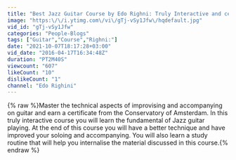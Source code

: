 ```yaml
---
title: "Best Jazz Guitar Course by Edo Righni: Truly Interactive and certified"
image: "https:\/\/i.ytimg.com\/vi\/gTj-vSy1Jfw\/hqdefault.jpg"
vid_id: "gTj-vSy1Jfw"
categories: "People-Blogs"
tags: ["Guitar","Course","Righni:"]
date: "2021-10-07T18:17:28+03:00"
vid_date: "2016-04-17T16:34:48Z"
duration: "PT2M40S"
viewcount: "607"
likeCount: "10"
dislikeCount: "1"
channel: "Edo Righini"
---
```

{% raw %}Master the technical aspects of improvising and accompanying on guitar and earn a certificate from the Conservatory of Amsterdam. In this truly interactive course you will learn the fundamental of Jazz guitar playing. At the end of this course you will have a better technique and have improved your soloing and accompanying. You will also learn a study routine that will help you internalise the material discussed in this course.{% endraw %}
